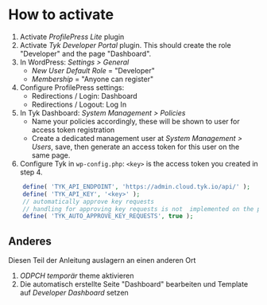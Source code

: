 # How to activate

1. Activate *ProfilePress Lite* plugin
2. Activate *Tyk Developer Portal* plugin. This should create the role "Developer" and the page "Dashboard".
3. In WordPress: *Settings > General*
	* *New User Default Role* = "Developer"
	* *Membership* = "Anyone can register"
4. Configure ProfilePress settings:
	* Redirections / Login: Dashboard
	* Redirections / Logout: Log In
4. In Tyk Dashboard: *System Management > Policies*
	* Name your policies accordingly, these will be shown to user for access token registration
	* Create a dedicated management user at *System Management > Users*, save, then generate an access
	token for this user on the same page.
5. Configure Tyk in `wp-config.php`:
`<key>` is the access token you created in step 4.
```php
    define( 'TYK_API_ENDPOINT', 'https://admin.cloud.tyk.io/api/' );
    define( 'TYK_API_KEY', '<key>' );
    // automatically approve key requests
    // handling for approving key requests is not  implemented on the plugin side
    define( 'TYK_AUTO_APPROVE_KEY_REQUESTS', true );
```

## Anderes

Diesen Teil der Anleitung auslagern an einen anderen Ort

1. *ODPCH temporär* theme aktivieren
2. Die automatisch erstellte Seite "Dashboard" bearbeiten und Template auf *Developer Dashboard* setzen